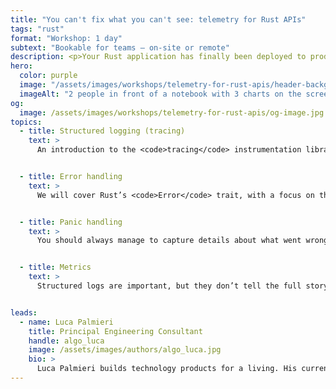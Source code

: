 ```yaml
---
title: "You can't fix what you can't see: telemetry for Rust APIs"
tags: "rust"
format: "Workshop: 1 day"
subtext: "Bookable for teams – on-site or remote"
description: <p>Your Rust application has finally been deployed to production! Nice! But is it working? This workshop will introduce you to a comprehensive toolkit to detect, troubleshoot and resolve issues in your Rust APIs.</p> <p>This workshop is designed for developers who are operating Rust services in production-like environments, or are preparing to do so.</p>
hero:
  color: purple
  image: "/assets/images/workshops/telemetry-for-rust-apis/header-background.jpg"
  imageAlt: "2 people in front of a notebook with 3 charts on the screen, only their arms visible, one points at the screen"
og:
  image: /assets/images/workshops/telemetry-for-rust-apis/og-image.jpg
topics:
  - title: Structured logging (tracing)
    text: >
      An introduction to the <code>tracing</code> instrumentation library, covering both how to instrument your code (capturing fields, log levels, macros) and how to process the resulting telemetry data in your application (subscriber configuration, logging levels, log filtering).


  - title: Error handling
    text: >
      We will cover Rust’s <code>Error</code> trait, with a focus on the information that can be retrieved and recorded in your logs; we will also spend some time on logging patterns (e.g. when should an error be logged?).


  - title: Panic handling
    text: >
      You should always manage to capture details about what went wrong, even if it’s due to an uncaught panic rather than an error. We will review panic hooks and integrate them in our <code>tracing</code> setup.


  - title: Metrics
    text: >
      Structured logs are important, but they don’t tell the full story. We will look at how to capture metric data using the <code>metrics</code> library, as a tool for designing alarms as well troubleshooting faulty behaviour.


leads:
  - name: Luca Palmieri
    title: Principal Engineering Consultant
    handle: algo_luca
    image: /assets/images/authors/algo_luca.jpg
    bio: >
      Luca Palmieri builds technology products for a living. His current focus is on backend development, software architecture and the Rust programming language. He is the author of "Zero to Production in Rust".
---
```


<!--break-->
